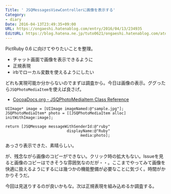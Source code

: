 ```yaml
---
Title: ' JSQMessagesViewControllerに画像を表示する'
Category:
- diary
Date: 2016-04-13T23:49:35+09:00
URL: https://ongaeshi.hatenablog.com/entry/2016/04/13/234935
EditURL: https://blog.hatena.ne.jp/tuto0621/ongaeshi.hatenablog.com/atom/entry/10328537792371051338
---
```


PictRuby 0.6 に向けてやりたいことを整理。

- チャット画面で画像を表示できるように
- 正規表現
- irbでローカル変数を使えるようにしたい

どれも実現可能か分からないのでまずは調査から。今日は画像の表示。ググったら`JSQPhotoMediaItem`を使えば良さげ。

- [CocoaDocs.org - JSQPhotoMediaItem Class Reference](http://cocoadocs.org/docsets/JSQMessagesViewController/6.0-beta6/Classes/JSQPhotoMediaItem.html#//api/name/initWithImage:)


```objc
UIImage* image = [UIImage imageNamed:@"sample.jpg"];
JSQPhotoMediaItem* photo = [[JSQPhotoMediaItem alloc] initWithImage:image];

return [JSQMessage messageWithSenderId:@"ruby"
                           displayName:@"Ruby"
                                 media:photo];
```

あっさり表示できた、素晴らしい。

が、残念ながら画像のコピーができない。クリック時の拡大もない。Issueを見ると画像のコピーはできそうな雰囲気なのだが・・。ここまでやってみて画像を快適に扱えるようにするには幾つかの機能整備が必要なことに気づく。時間がかかりそうだ。

今回は見送りするのが良いかもな。次は正規表現を組み込めるか調査する。

